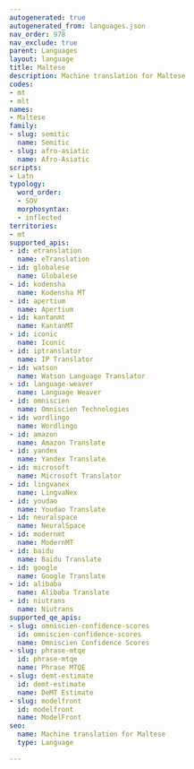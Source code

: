 ```yaml
---
autogenerated: true
autogenerated_from: languages.json
nav_order: 978
nav_exclude: true
parent: Languages
layout: language
title: Maltese
description: Machine translation for Maltese
codes:
- mt
- mlt
names:
- Maltese
family:
- slug: semitic
  name: Semitic
- slug: afro-asiatic
  name: Afro-Asiatic
scripts:
- Latn
typology:
  word_order:
  - SOV
  morphosyntax:
  - inflected
territories:
- mt
supported_apis:
- id: etranslation
  name: eTranslation
- id: globalese
  name: Globalese
- id: kodensha
  name: Kodensha MT
- id: apertium
  name: Apertium
- id: kantanmt
  name: KantanMT
- id: iconic
  name: Iconic
- id: iptranslator
  name: IP Translator
- id: watson
  name: Watson Language Translator
- id: language-weaver
  name: Language Weaver
- id: omniscien
  name: Omniscien Technologies
- id: wordlingo
  name: Wordlingo
- id: amazon
  name: Amazon Translate
- id: yandex
  name: Yandex Translate
- id: microsoft
  name: Microsoft Translator
- id: lingvanex
  name: LingvaNex
- id: youdao
  name: Youdao Translate
- id: neuralspace
  name: NeuralSpace
- id: modernmt
  name: ModernMT
- id: baidu
  name: Baidu Translate
- id: google
  name: Google Translate
- id: alibaba
  name: Alibaba Translate
- id: niutrans
  name: Niutrans
supported_qe_apis:
- slug: omniscien-confidence-scores
  id: omniscien-confidence-scores
  name: Omniscien Confidence Scores
- slug: phrase-mtqe
  id: phrase-mtqe
  name: Phrase MTQE
- slug: demt-estimate
  id: demt-estimate
  name: DeMT Estimate
- slug: modelfront
  id: modelfront
  name: ModelFront
seo:
  name: Machine translation for Maltese
  type: Language

---
```


